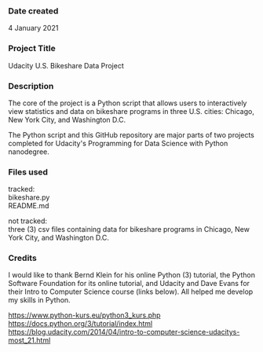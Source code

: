 ### Date created
4 January 2021

### Project Title
Udacity U.S. Bikeshare Data Project

### Description
The core of the project is a Python script that allows users to interactively view statistics and data on bikeshare programs in three U.S. cities: Chicago, New York City, and Washington D.C.

The Python script and this GitHub repository are major parts of two projects completed for Udacity's Programming for Data Science with Python nanodegree.

### Files used
tracked:  
bikeshare.py  
README.md

not tracked:  
three (3) csv files containing data for bikeshare programs in Chicago, New York City, and Washington D.C.

### Credits
I would like to thank Bernd Klein for his online Python (3) tutorial, the Python Software Foundation for its online tutorial, and Udacity and Dave Evans for their Intro to Computer Science course (links below). All helped me develop my skills in Python.

https://www.python-kurs.eu/python3_kurs.php  
https://docs.python.org/3/tutorial/index.html  
https://blog.udacity.com/2014/04/intro-to-computer-science-udacitys-most_21.html
